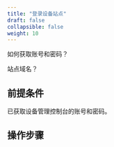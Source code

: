 ```yaml
---
title: "登录设备站点"
draft: false
collapsible: false
weight: 10
---
```


如何获取账号和密码？

站点域名？

## 前提条件

已获取设备管理控制台的账号和密码。

## 操作步骤

